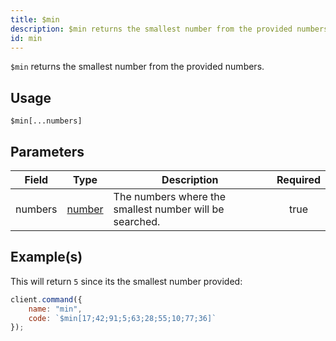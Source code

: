 ```yaml
---
title: $min
description: $min returns the smallest number from the provided numbers.
id: min
---
```


`$min` returns the smallest number from the provided numbers.

## Usage

```aoi
$min[...numbers]
```

## Parameters

| Field   | Type                                                                                              | Description                                             | Required |
| ------- | ------------------------------------------------------------------------------------------------- | ------------------------------------------------------- | :------: |
| numbers | [number](https://developer.mozilla.org/en-US/docs/Web/JavaScript/Reference/Global_Objects/Number) | The numbers where the smallest number will be searched. |   true   |

## Example(s)

This will return `5` since its the smallest number provided:

```js
client.command({
    name: "min",
    code: `$min[17;42;91;5;63;28;55;10;77;36]`
});
```
